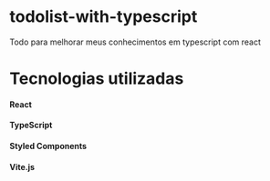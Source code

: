 # todolist-with-typescript
Todo para melhorar meus conhecimentos em typescript com react

# Tecnologias utilizadas
#### React
#### TypeScript
#### Styled Components
#### Vite.js

